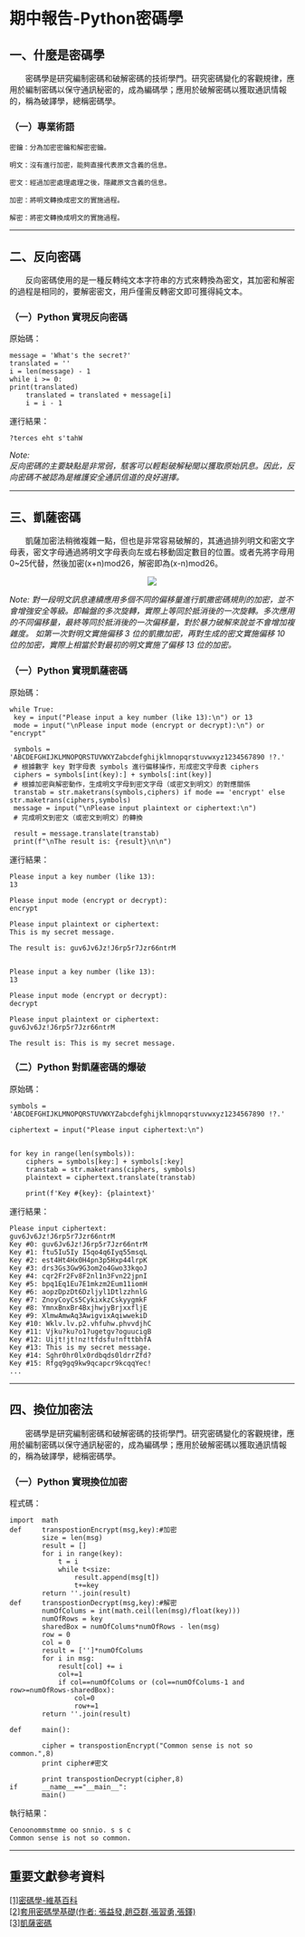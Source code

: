 # 期中報告-Python密碼學

## 一、什麼是密碼學
&emsp;&emsp;密碼學是研究編制密碼和破解密碼的技術學門。研究密碼變化的客觀規律，應用於編制密碼以保守通訊秘密的，成為編碼學；應用於破解密碼以獲取通訊情報的，稱為破譯學，總稱密碼學。  
  

### （一）專業術語
```
密鑰：分為加密密鑰和解密密鑰。

明文：沒有進行加密，能夠直接代表原文含義的信息。

密文：經過加密處理處理之後，隱藏原文含義的信息。

加密：將明文轉換成密文的實施過程。

解密：將密文轉換成明文的實施過程。
``` 
---  

## 二、反向密碼  
&emsp;&emsp;反向密碼使用的是一種反轉纯文本字符串的方式來轉換為密文，其加密和解密的過程是相同的，要解密密文，用戶僅需反轉密文即可獲得純文本。 

### （一）Python 實現反向密碼  

原始碼：  
```
message = 'What's the secret?'
translated = ''
i = len(message) - 1
while i >= 0:
print(translated)
    translated = translated + message[i]
    i = i - 1 
 ```  
運行結果：  
```
?terces eht s'tahW
```  
*Note:   
反向密碼的主要缺點是非常弱，駭客可以輕鬆破解秘聞以獲取原始訊息。因此，反向密碼不被認為是維護安全通訊信道的良好選擇。*  

---

## 三、凱薩密碼
&emsp;&emsp;凱薩加密法稍微複雜一點，但也是非常容易破解的，其通過排列明文和密文字母表，密文字母通過將明文字母表向左或右移動固定數目的位置。或者先將字母用0~25代替，然後加密(x+n)mod26，解密即為(x-n)mod26。    
<div align="center"><img src="https://github.com/mailk8811/sa110a/blob/master/pic/1.jpeg"></div>  
  
*Note:
對一段明文訊息連續應用多個不同的偏移量進行凱撒密碼規則的加密，並不會增強安全等級。即輪盤的多次旋轉，實際上等同於抵消後的一次旋轉。多次應用的不同偏移量，最終等同於抵消後的一次偏移量，對於暴力破解來說並不會增加複雜度。
如第一次對明文實施偏移 3 位的凱撒加密，再對生成的密文實施偏移 10 位的加密，實際上相當於對最初的明文實施了偏移 13 位的加密。*


### （一）Python 實現凱薩密碼  
原始碼：
```
while True:
 key = input("Please input a key number (like 13):\n") or 13
 mode = input("\nPlease input mode (encrypt or decrypt):\n") or "encrypt"
 
 symbols = 'ABCDEFGHIJKLMNOPQRSTUVWXYZabcdefghijklmnopqrstuvwxyz1234567890 !?.'
 # 根據數字 key 對字母表 symbols 進行偏移操作，形成密文字母表 ciphers
 ciphers = symbols[int(key):] + symbols[:int(key)]
 # 根據加密與解密動作，生成明文字母到密文字母（或密文到明文）的對應關係
 transtab = str.maketrans(symbols,ciphers) if mode == 'encrypt' else str.maketrans(ciphers,symbols)
 message = input("\nPlease input plaintext or ciphertext:\n")
 # 完成明文到密文（或密文到明文）的轉換
 
 result = message.translate(transtab)
 print(f"\nThe result is: {result}\n\n")
```  
運行結果：  
```
Please input a key number (like 13):
13

Please input mode (encrypt or decrypt):
encrypt

Please input plaintext or ciphertext:
This is my secret message.

The result is: guv6Jv6Jz!J6rp5r7Jzr66ntrM


Please input a key number (like 13):
13

Please input mode (encrypt or decrypt):
decrypt

Please input plaintext or ciphertext:
guv6Jv6Jz!J6rp5r7Jzr66ntrM

The result is: This is my secret message.
```  
### （二）Python 對凱薩密碼的爆破  
原始碼： 
```
symbols = 'ABCDEFGHIJKLMNOPQRSTUVWXYZabcdefghijklmnopqrstuvwxyz1234567890 !?.'

ciphertext = input("Please input ciphertext:\n")


for key in range(len(symbols)):
    ciphers = symbols[key:] + symbols[:key]
    transtab = str.maketrans(ciphers, symbols)
    plaintext = ciphertext.translate(transtab)

    print(f'Key #{key}: {plaintext}'
```
運行結果：  
```
Please input ciphertext:
guv6Jv6Jz!J6rp5r7Jzr66ntrM
Key #0: guv6Jv6Jz!J6rp5r7Jzr66ntrM
Key #1: ftu5Iu5Iy I5qo4q6Iyq55msqL
Key #2: est4Ht4Hx0H4pn3p5Hxp44lrpK
Key #3: drs3Gs3Gw9G3om2o4Gwo33kqoJ
Key #4: cqr2Fr2Fv8F2nl1n3Fvn22jpnI
Key #5: bpq1Eq1Eu7E1mkzm2Eum11iomH
Key #6: aopzDpzDt6Dzljyl1DtlzzhnlG
Key #7: ZnoyCoyCs5CykixkzCskyygmkF
Key #8: YmnxBnxBr4BxjhwjyBrjxxfljE
Key #9: XlmwAmwAq3AwigvixAqiwwekiD
Key #10: Wklv.lv.p2.vhfuhw.phvvdjhC
Key #11: Vjku?ku?o1?ugetgv?oguucigB
Key #12: Uijt!jt!nz!tfdsfu!nfttbhfA
Key #13: This is my secret message.
Key #14: Sghr0hr0lx0rdbqds0ldrrZfd?
Key #15: Rfgq9gq9kw9qcapcr9kcqqYec!
...
```
---   

## 四、換位加密法
&emsp;&emsp;密碼學是研究編制密碼和破解密碼的技術學門。研究密碼變化的客觀規律，應用於編制密碼以保守通訊秘密的，成為編碼學；應用於破解密碼以獲取通訊情報的，稱為破譯學，總稱密碼學。  
### （一）Python 實現換位加密  
程式碼：

```
import  math
def     transpostionEncrypt(msg,key):#加密
        size = len(msg)
        result = []
        for i in range(key):
            t = i
            while t<size:
                result.append(msg[t])
                t+=key
        return ''.join(result)
def     transpostionDecrypt(msg,key):#解密
        numOfColums = int(math.ceil(len(msg)/float(key)))
        numOfRows = key
        sharedBox = numOfColums*numOfRows - len(msg)
        row = 0
        col = 0
        result = ['']*numOfColums
        for i in msg:
            result[col] += i
            col+=1
            if col==numOfColums or (col==numOfColums-1 and row>=numOfRows-sharedBox):
                col=0
                row+=1
        return ''.join(result)

def     main():

        cipher = transpostionEncrypt("Common sense is not so common.",8)
        print cipher#密文

        print transpostionDecrypt(cipher,8)
if      __name__=="__main__":
        main()
```  
執行結果：  

```
Cenoonommstmme oo snnio. s s c
Common sense is not so common.
```
---  
 
## 重要文獻參考資料   
[[1]密碼學-維基百科](https://www.starky.ltd/2020/08/05/python-cryptography-caesar-cipher/)  
[[2]套用密碼學基礎(作者: 張益發,趙亞群,張習勇,張鐸)](https://www.itsfun.com.tw/%E5%AF%86%E7%A2%BC%E5%AD%B8/wiki-9575575-3900455)  
[[3]凱薩密碼](https://www.starky.ltd/2020/08/05/python-cryptography-caesar-cipher/)  
